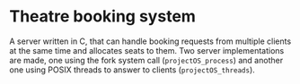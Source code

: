# Theatre booking system

A  server written in C, that can handle booking requests from multiple clients at the same time and allocates seats to them.
Two server implementations are made, one using the fork system call (`projectOS_process`) and another one using POSIX threads to answer to clients (`projectOS_threads`).
